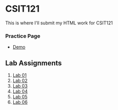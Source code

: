 # CSIT121
This is where I'll submit my HTML work for CSIT121
<h3>Practice Page</h3>
<ul>
  <li><a href="https://db-downing.github.io/CSIT121/practice/demo.html">Demo</a></li>
</ul>
<h2>Lab Assignments</h2>
<ol>
  <li><a href="https://db-downing.github.io/CSIT121/lab01/aboutme.html">Lab 01</a></li>
  <li><a href="https://db-downing.github.io/CSIT121/lab02/HTML_basics.html">Lab 02</a></li>
  <li><a href="https://db-downing.github.io/CSIT121/lab03/index.html">Lab 03</a></li>
  <li><a href="https://db-downing.github.io/CSIT121/lab04/index.html">Lab 04</a></li>
  <li><a href="https://db-downing.github.io/CSIT121/lab05/index.html">Lab 05</a></li>
  <li><a href="https://db-downing.github.io/CSIT121/lab06/index.html">Lab 06</a></li>
</ol>
